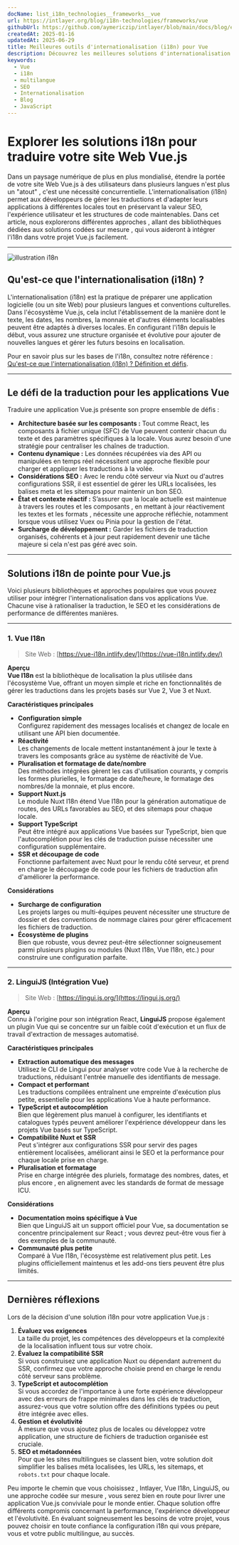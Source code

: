 ```yaml
---
docName: list_i18n_technologies__frameworks__vue
url: https://intlayer.org/blog/i18n-technologies/frameworks/vue
githubUrl: https://github.com/aymericzip/intlayer/blob/main/docs/blog/en/list_i18n_technologies/frameworks/vue.md
createdAt: 2025-01-16
updatedAt: 2025-06-29
title: Meilleures outils d'internationalisation (i18n) pour Vue
description: Découvrez les meilleures solutions d'internationalisation (i18n) pour résoudre les défis de traduction, accélérer la recherche sur le web et offrir une expérience web globale sans faille.
keywords:
  - Vue
  - i18n
  - multilangue
  - SEO
  - Internationalisation
  - Blog
  - JavaScript
---
```


# Explorer les solutions i18n pour traduire votre site Web Vue.js

Dans un paysage numérique de plus en plus mondialisé, étendre la portée de votre site Web Vue.js à des utilisateurs dans plusieurs langues n'est plus un "atout" , c'est une nécessité concurrentielle. L'internationalisation (i18n) permet aux développeurs de gérer les traductions et d'adapter leurs applications à différentes locales tout en préservant la valeur SEO, l'expérience utilisateur et les structures de code maintenables. Dans cet article, nous explorerons différentes approches , allant des bibliothèques dédiées aux solutions codées sur mesure , qui vous aideront à intégrer l'i18n dans votre projet Vue.js facilement.

---

![illustration i18n](https://github.com/aymericzip/intlayer/blob/main/docs/blog/assets/i18n.webp)

## Qu'est-ce que l'internationalisation (i18n) ?

L'internationalisation (i18n) est la pratique de préparer une application logicielle (ou un site Web) pour plusieurs langues et conventions culturelles. Dans l'écosystème Vue.js, cela inclut l'établissement de la manière dont le texte, les dates, les nombres, la monnaie et d'autres éléments localisables peuvent être adaptés à diverses locales. En configurant l'i18n depuis le début, vous assurez une structure organisée et évolutive pour ajouter de nouvelles langues et gérer les futurs besoins en localisation.

Pour en savoir plus sur les bases de l'i18n, consultez notre référence : [Qu'est-ce que l'internationalisation (i18n) ? Définition et défis](https://github.com/aymericzip/intlayer/blob/main/docs/blog/fr/what_is_internationalization.md).

---

## Le défi de la traduction pour les applications Vue

Traduire une application Vue.js présente son propre ensemble de défis :

- **Architecture basée sur les composants :** Tout comme React, les composants à fichier unique (SFC) de Vue peuvent contenir chacun du texte et des paramètres spécifiques à la locale. Vous aurez besoin d'une stratégie pour centraliser les chaînes de traduction.
- **Contenu dynamique :** Les données récupérées via des API ou manipulées en temps réel nécessitent une approche flexible pour charger et appliquer les traductions à la volée.
- **Considérations SEO :** Avec le rendu côté serveur via Nuxt ou d'autres configurations SSR, il est essentiel de gérer les URLs localisées, les balises meta et les sitemaps pour maintenir un bon SEO.
- **État et contexte réactif :** S’assurer que la locale actuelle est maintenue à travers les routes et les composants , en mettant à jour réactivement les textes et les formats , nécessite une approche réfléchie, notamment lorsque vous utilisez Vuex ou Pinia pour la gestion de l'état.
- **Surcharge de développement :** Garder les fichiers de traduction organisés, cohérents et à jour peut rapidement devenir une tâche majeure si cela n'est pas géré avec soin.

---

## Solutions i18n de pointe pour Vue.js

Voici plusieurs bibliothèques et approches populaires que vous pouvez utiliser pour intégrer l'internationalisation dans vos applications Vue. Chacune vise à rationaliser la traduction, le SEO et les considérations de performance de différentes manières.

---

### 1. Vue I18n

> Site Web : [https://vue-i18n.intlify.dev/](https://vue-i18n.intlify.dev/)

**Aperçu**  
**Vue I18n** est la bibliothèque de localisation la plus utilisée dans l'écosystème Vue, offrant un moyen simple et riche en fonctionnalités de gérer les traductions dans les projets basés sur Vue 2, Vue 3 et Nuxt.

**Caractéristiques principales**

- **Configuration simple**  
  Configurez rapidement des messages localisés et changez de locale en utilisant une API bien documentée.
- **Réactivité**  
  Les changements de locale mettent instantanément à jour le texte à travers les composants grâce au système de réactivité de Vue.
- **Pluralisation et formatage de date/nombre**  
  Des méthodes intégrées gèrent les cas d'utilisation courants, y compris les formes plurielles, le formatage de date/heure, le formatage des nombres/de la monnaie, et plus encore.
- **Support Nuxt.js**  
  Le module Nuxt I18n étend Vue I18n pour la génération automatique de routes, des URLs favorables au SEO, et des sitemaps pour chaque locale.
- **Support TypeScript**  
  Peut être intégré aux applications Vue basées sur TypeScript, bien que l'autocomplétion pour les clés de traduction puisse nécessiter une configuration supplémentaire.
- **SSR et découpage de code**  
  Fonctionne parfaitement avec Nuxt pour le rendu côté serveur, et prend en charge le découpage de code pour les fichiers de traduction afin d'améliorer la performance.

**Considérations**

- **Surcharge de configuration**  
  Les projets larges ou multi-équipes peuvent nécessiter une structure de dossier et des conventions de nommage claires pour gérer efficacement les fichiers de traduction.
- **Écosystème de plugins**  
  Bien que robuste, vous devrez peut-être sélectionner soigneusement parmi plusieurs plugins ou modules (Nuxt I18n, Vue I18n, etc.) pour construire une configuration parfaite.

---

### 2. LinguiJS (Intégration Vue)

> Site Web : [https://lingui.js.org/](https://lingui.js.org/)

**Aperçu**  
Connu à l'origine pour son intégration React, **LinguiJS** propose également un plugin Vue qui se concentre sur un faible coût d'exécution et un flux de travail d'extraction de messages automatisé.

**Caractéristiques principales**

- **Extraction automatique des messages**  
  Utilisez le CLI de Lingui pour analyser votre code Vue à la recherche de traductions, réduisant l'entrée manuelle des identifiants de message.
- **Compact et performant**  
  Les traductions compilées entraînent une empreinte d'exécution plus petite, essentielle pour les applications Vue à haute performance.
- **TypeScript et autocomplétion**  
  Bien que légèrement plus manuel à configurer, les identifiants et catalogues typés peuvent améliorer l'expérience développeur dans les projets Vue basés sur TypeScript.
- **Compatibilité Nuxt et SSR**  
  Peut s'intégrer aux configurations SSR pour servir des pages entièrement localisées, améliorant ainsi le SEO et la performance pour chaque locale prise en charge.
- **Pluralisation et formatage**  
  Prise en charge intégrée des pluriels, formatage des nombres, dates, et plus encore , en alignement avec les standards de format de message ICU.

**Considérations**

- **Documentation moins spécifique à Vue**  
  Bien que LinguiJS ait un support officiel pour Vue, sa documentation se concentre principalement sur React ; vous devrez peut-être vous fier à des exemples de la communauté.
- **Communauté plus petite**  
  Comparé à Vue I18n, l'écosystème est relativement plus petit. Les plugins officiellement maintenus et les add-ons tiers peuvent être plus limités.

---

## Dernières réflexions

Lors de la décision d'une solution i18n pour votre application Vue.js :

1. **Évaluez vos exigences**  
   La taille du projet, les compétences des développeurs et la complexité de la localisation influent tous sur votre choix.
2. **Évaluez la compatibilité SSR**  
   Si vous construisez une application Nuxt ou dépendant autrement du SSR, confirmez que votre approche choisie prend en charge le rendu côté serveur sans problème.
3. **TypeScript et autocomplétion**  
   Si vous accordez de l'importance à une forte expérience développeur avec des erreurs de frappe minimales dans les clés de traduction, assurez-vous que votre solution offre des définitions typées ou peut être intégrée avec elles.
4. **Gestion et évolutivité**  
   À mesure que vous ajoutez plus de locales ou développez votre application, une structure de fichiers de traduction organisée est cruciale.
5. **SEO et métadonnées**  
   Pour que les sites multilingues se classent bien, votre solution doit simplifier les balises méta localisées, les URLs, les sitemaps, et `robots.txt` pour chaque locale.

Peu importe le chemin que vous choisissez , Intlayer, Vue I18n, LinguiJS, ou une approche codée sur mesure , vous serez bien en route pour livrer une application Vue.js conviviale pour le monde entier. Chaque solution offre différents compromis concernant la performance, l'expérience développeur et l'évolutivité. En évaluant soigneusement les besoins de votre projet, vous pouvez choisir en toute confiance la configuration i18n qui vous prépare, vous et votre public multilingue, au succès.
